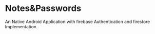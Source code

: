 # Notes&Passwords


An Native Android Application with firebase Authentication and firestore Implementation.
